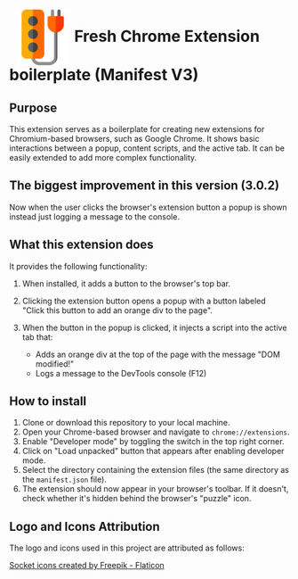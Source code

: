 # <img src="logo512.png" alt="Extension Logo" width="100" height="100" style="vertical-align: middle; margin-left: 10px;"> Fresh Chrome Extension boilerplate (Manifest V3) 

## Purpose

This extension serves as a boilerplate for creating new extensions for Chromium-based browsers, such as Google Chrome.
It shows basic interactions between a popup, content scripts, and the active tab. It can be easily extended to add more complex functionality.

## The biggest improvement in this version (3.0.2)

Now when the user clicks the browser's extension button a popup is shown instead just logging a message to the console.

## What this extension does

It provides the following functionality:

1. When installed, it adds a button to the browser's top bar.

2. Clicking the extension button opens a popup with a button labeled "Click this button to add an orange div to the page".

3. When the button in the popup is clicked, it injects a script into the active tab that:
   - Adds an orange div at the top of the page with the message "DOM modified!"
   - Logs a message to the DevTools console (F12)

## How to install

1. Clone or download this repository to your local machine.
2. Open your Chrome-based browser and navigate to `chrome://extensions`.
3. Enable "Developer mode" by toggling the switch in the top right corner.
4. Click on "Load unpacked" button that appears after enabling developer mode.
5. Select the directory containing the extension files (the same directory as the `manifest.json` file).
6. The extension should now appear in your browser's toolbar. If it doesn't, check whether it's hidden behind the browser's "puzzle" icon.

## Logo and Icons Attribution

The logo and icons used in this project are attributed as follows:

<a href="https://www.flaticon.com/free-icons/socket" title="socket icons">Socket icons created by Freepik - Flaticon</a>
